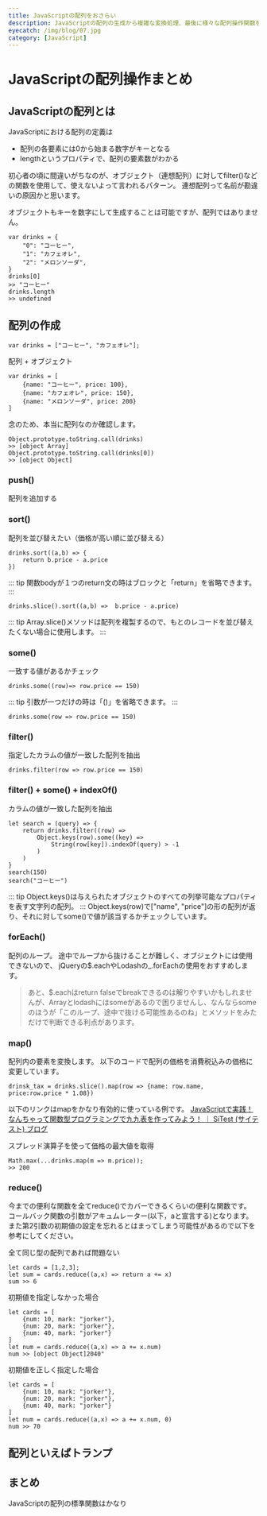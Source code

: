 ```yaml
---
title: JavaScriptの配列をおさらい
description: JavaScriptの配列の生成から複雑な変換処理、最後に様々な配列操作関数を使ったトランプゲームを用意しています。
eyecatch: /img/blog/07.jpg
category: [JavaScript]
---
```



# JavaScriptの配列操作まとめ

## JavaScriptの配列とは

JavaScriptにおける配列の定義は

* 配列の各要素には0から始まる数字がキーとなる
* lengthというプロパティで、配列の要素数がわかる

初心者の頃に間違いがちなのが、オブジェクト（連想配列）に対してfilter()などの関数を使用して、使えないよって言われるパターン。
連想配列って名前が勘違いの原因かと思います。

オブジェクトもキーを数字にして生成することは可能ですが、配列ではありません。
```
var drinks = {
	"0": "コーヒー",
	"1": "カフェオレ",
	"2": "メロンソーダ",
}
drinks[0]
>> "コーヒー"
drinks.length
>> undefined
```

## 配列の作成

```
var drinks = ["コーヒー", "カフェオレ"];
```

配列 + オブジェクト

```
var drinks = [
	{name: "コーヒー", price: 100},
	{name: "カフェオレ", price: 150},
	{name: "メロンソーダ", price: 200}
]
```

念のため、本当に配列なのか確認します。
```
Object.prototype.toString.call(drinks) 
>> [object Array]
Object.prototype.toString.call(drinks[0])
>> [object Object]
```

### push()

配列を追加する

<DemoBlock demo="blog-07-demo01" option="push"/>

### sort()

配列を並び替えたい（価格が高い順に並び替える）

<DemoBlock demo="blog-07-demo01" option="sort"/>

```
drinks.sort((a,b) => {
	return b.price - a.price
})
```

::: tip
関数bodyが１つのreturn文の時はブロックと「return」を省略できます。
:::

```
drinks.slice().sort((a,b) =>  b.price - a.price)
```

::: tip
Array.slice()メソッドは配列を複製するので、もとのレコードを並び替えたくない場合に使用します。
:::

### some()

一致する値があるかチェック

<DemoBlock demo="blog-07-demo01" option="some"/>

```
drinks.some((row)=> row.price == 150)
```

::: tip
引数が一つだけの時は「()」を省略できます。
:::

```
drinks.some(row => row.price == 150)
```

### filter()

指定したカラムの値が一致した配列を抽出

<DemoBlock demo="blog-07-demo01" option="filter"/>

```
drinks.filter(row => row.price == 150)
```

### filter() + some() + indexOf()

カラムの値が一致した配列を抽出

```
let search = (query) => {
	return drinks.filter((row) => 
		Object.keys(row).some((key) =>
			String(row[key]).indexOf(query) > -1
		)
	)
}
search(150)
search("コーヒー")
```
::: tip
Object.keys()は与えられたオブジェクトのすべての列挙可能なプロパティを表す文字列の配列。
:::
Object.keys(row)で["name", "price"]の形の配列が返り、それに対してsome()で値が該当するかチェックしています。

### forEach()

配列のループ。
途中でループから抜けることが難しく、オブジェクトには使用できないので、
jQueryの$.eachやLodashの_.forEachの使用をおすすめします。

> あと、$.eachはreturn falseでbreakできるのは解りやすいかもしれませんが、Arrayとlodashにはsomeがあるので困りませんし、なんならsomeのほうが「このループ、途中で抜ける可能性あるのね」とメソッドをみただけで判断できる利点があります。

### map()

配列内の要素を変換します。
以下のコードで配列の価格を消費税込みの価格に変更しています。

<DemoBlock demo="blog-07-demo01" option="map"/>

```
drinsk_tax = drinks.slice().map(row => {name: row.name, price:row.price * 1.08})
```

以下のリンクはmapをかなり有効的に使っている例です。
[JavaScriptで実践！なんちゃって関数型プログラミングで九九表を作ってみよう！ ｜ SiTest \(サイテスト\) ブログ](https://sitest.jp/blog/?p=3685)

スプレッド演算子を使って価格の最大値を取得

```
Math.max(...drinks.map(m => m.price));
>> 200
```

### reduce()

今までの便利な関数を全てreduce()でカバーできるくらいの便利な関数です。
コールバック関数の引数がアキュムレーター(以下，aと宣言する)となります。
また第2引数の初期値の設定を忘れるとはまってしまう可能性があるので以下を参考にしてください。

<DemoBlock demo="blog-07-demo01" option="reduce"/>

全て同じ型の配列であれば問題ない
```
let cards = [1,2,3];
let sum = cards.reduce((a,x) => return a += x)
sum >> 6
```

初期値を指定しなかった場合
```
let cards = [
	{num: 10, mark: "jorker"},
	{num: 20, mark: "jorker"},
	{num: 40, mark: "jorker"}
]
let num = cards.reduce((a,x) => a += x.num)
num >> [object Object]2040"
```

初期値を正しく指定した場合
```
let cards = [
	{num: 10, mark: "jorker"},
	{num: 20, mark: "jorker"},
	{num: 40, mark: "jorker"}
]
let num = cards.reduce((a,x) => a += x.num, 0)
num >> 70
```

## 配列といえばトランプ

<DemoBlock demo="blog-07-demo02"/>


## まとめ

JavaScriptの配列の標準関数はかなり